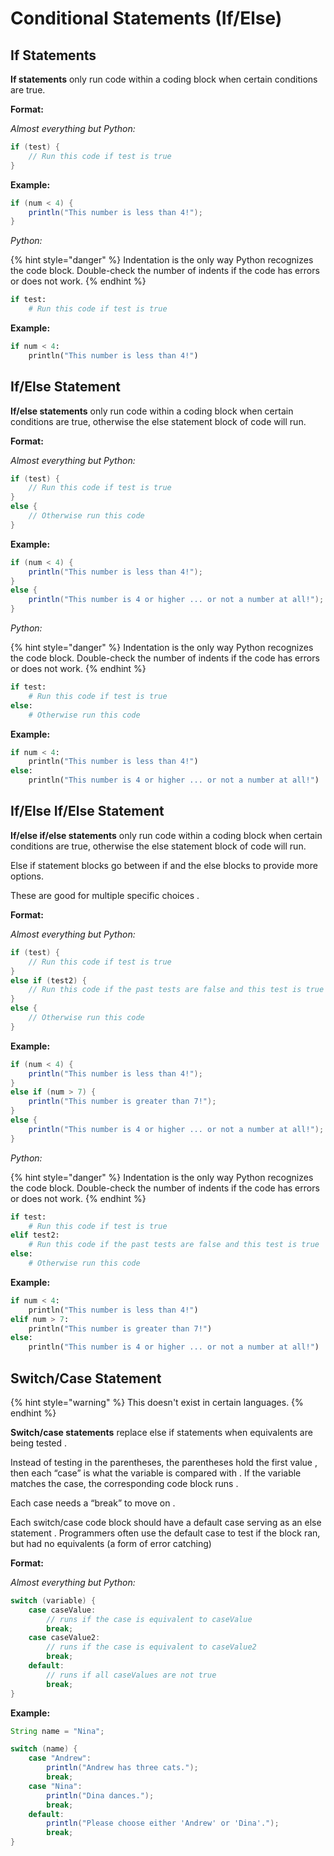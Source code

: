 # Conditional Statements \(If/Else\)

## If Statements

**If statements** only run code within a coding block when certain conditions are true.

**Format:**

_Almost everything but Python:_

```java
if (test) {
    // Run this code if test is true
}
```

**Example:**

```java
if (num < 4) {
    println("This number is less than 4!");
}
```

_Python:_

{% hint style="danger" %}
Indentation is the only way Python recognizes the code block. Double-check the number of indents if the code has errors or does not work.
{% endhint %}

```python
if test:
    # Run this code if test is true
```

**Example:**

```python
if num < 4:
    println("This number is less than 4!")
```

## If/Else Statement

**If/else statements** only run code within a coding block when certain conditions are true, otherwise the else statement block of code will run.

**Format:**

_Almost everything but Python:_

```java
if (test) {
    // Run this code if test is true
}
else {
    // Otherwise run this code
}
```

**Example:**

```java
if (num < 4) {
    println("This number is less than 4!");
}
else {
    println("This number is 4 or higher ... or not a number at all!");
}
```

_Python:_

{% hint style="danger" %}
Indentation is the only way Python recognizes the code block. Double-check the number of indents if the code has errors or does not work.
{% endhint %}

```python
if test:
    # Run this code if test is true
else:
    # Otherwise run this code
```

**Example:**

```python
if num < 4:
    println("This number is less than 4!")
else:
    println("This number is 4 or higher ... or not a number at all!")
```

## If/Else If/Else Statement

**If/else if/else statements** only run code within a coding block when certain conditions are true, otherwise the else statement block of code will run.

Else if statement blocks go between if and the else blocks to provide more options.

These are good for multiple specific choices .

**Format:**

_Almost everything but Python:_

```java
if (test) {
    // Run this code if test is true
}
else if (test2) {
    // Run this code if the past tests are false and this test is true
}
else {
    // Otherwise run this code
}
```

**Example:**

```java
if (num < 4) {
    println("This number is less than 4!");
}
else if (num > 7) {
    println("This number is greater than 7!");
}
else {
    println("This number is 4 or higher ... or not a number at all!");
}
```

_Python:_

{% hint style="danger" %}
Indentation is the only way Python recognizes the code block. Double-check the number of indents if the code has errors or does not work.
{% endhint %}

```python
if test:
    # Run this code if test is true
elif test2:
    # Run this code if the past tests are false and this test is true
else:
    # Otherwise run this code
```

**Example:**

```python
if num < 4:
    println("This number is less than 4!")
elif num > 7:
    println("This number is greater than 7!")
else:
    println("This number is 4 or higher ... or not a number at all!")
```

## Switch/Case Statement

{% hint style="warning" %}
This doesn't exist in certain languages.
{% endhint %}

**Switch/case statements** replace else if statements when equivalents are being tested .

Instead of testing in the parentheses, the parentheses hold the first value , then each “case” is what the variable is compared with . If the variable matches the case, the corresponding code block runs .

Each case needs a “break” to move on .

Each switch/case code block should have a default case serving as an else statement . Programmers often use the default case to test if the block ran, but had no equivalents \(a form of error catching\)

**Format:**

_Almost everything but Python:_

```java
switch (variable) {
    case caseValue:
        // runs if the case is equivalent to caseValue
        break;
    case caseValue2:
        // runs if the case is equivalent to caseValue2
        break;
    default:
        // runs if all caseValues are not true
        break;
}
```

**Example:**

```java
String name = "Nina";

switch (name) {
    case "Andrew":
        println("Andrew has three cats.");
        break;
    case "Nina":
        println("Dina dances.");
        break;
    default:
        println("Please choose either 'Andrew' or 'Dina'.");
        break;
}
```

